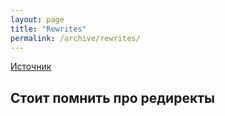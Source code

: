 ```yaml
---
layout: page
title: "Rewrites"
permalink: /archive/rewrites/
---
```


[Источник](https://habrahabr.ru/company/sprinthost/blog/129560/)

##  Стоит помнить про редиректы

 
